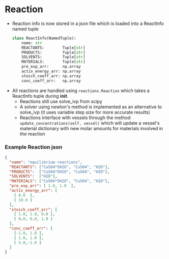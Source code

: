 # Reaction

- Reaction info is now stored in a json file which is loaded into a ReactInfo named tuple
    ```python
    class ReactInfo(NamedTuple):
        name: str
        REACTANTS:        Tuple[str]
        PRODUCTS:         Tuple[str]
        SOLVENTS:         Tuple[str]
        MATERIALS:        Tuple[str]
        pre_exp_arr:      np.array
        activ_energy_arr: np.array
        stoich_coeff_arr: np.array
        conc_coeff_arr:   np.array
    ```
- All reactions are handled using `reactions.Reaction` which takes a ReactInfo tuple during __init__.
    - Reactions still use solve_ivp from scipy
    - A solver using newton's method is implemented as an alternative to solve_ivp (it uses variable step size for more accurate results)
    - Reactions interface with vessels through the method `update_concentrations(self, vessel)` which will update a vessel's material dictionary with new molar amounts for materials involved in the reaction

    
### Example Reaction json
```json
{
  "name": "equilibrium reactions",
  "REACTANTS": ["CuS04*5H2O", "CuS04", "H2O"],
  "PRODUCTS":  ["CuS04*5H2O", "CuS04", "H2O"],
  "SOLVENTS":  ["H2O"],
  "MATERIALS": ["CuS04*5H2O", "CuS04", "H2O"],
  "pre_exp_arr": [ 1.0, 1.0  ],
  "activ_energy_arr": [
    [ 8.0  ],
    [ 10.0 ]
  ],
  "stoich_coeff_arr": [
    [ 1.0, 1.0, 0.0 ],
    [ 0.0, 0.0, 1.0 ]
  ],
  "conc_coeff_arr": [
    [-1.0, 1.0 ],
    [ 1.0, 1.0 ],
    [ 5.0,-1.0 ]
  ]
}

```
